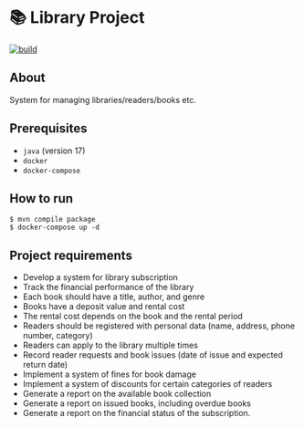 # 📚 Library Project

<a href="https://github.com/NNG-2/library/actions/workflows/maven.yml">
<img src="https://github.com/NNG-2/library/actions/workflows/maven.yml/badge.svg" alt="build"> 
</a>

## About
System for managing libraries/readers/books etc.  

## Prerequisites
 - `java` (version 17)
 - `docker`
 - `docker-compose`

## How to run
```shell
$ mvn compile package
$ docker-compose up -d
```

## Project requirements
 - Develop a system for library subscription
 - Track the financial performance of the library
 - Each book should have a title, author, and genre
 - Books have a deposit value and rental cost
 - The rental cost depends on the book and the rental period
 - Readers should be registered with personal data (name, address, phone number, category)
 - Readers can apply to the library multiple times
 - Record reader requests and book issues (date of issue and expected return date)
 - Implement a system of fines for book damage
 - Implement a system of discounts for certain categories of readers
 - Generate a report on the available book collection
 - Generate a report on issued books, including overdue books
 - Generate a report on the financial status of the subscription.
